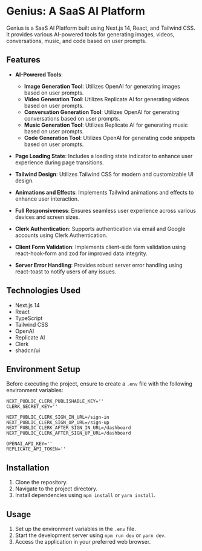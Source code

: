 # Genius: A SaaS AI Platform

Genius is a SaaS AI Platform built using Next.js 14, React, and Tailwind CSS. It provides various AI-powered tools for generating images, videos, conversations, music, and code based on user prompts.

## Features

- **AI-Powered Tools**:
  - **Image Generation Tool**: Utilizes OpenAI for generating images based on user prompts.
  - **Video Generation Tool**: Utilizes Replicate AI for generating videos based on user prompts.
  - **Conversation Generation Tool**: Utilizes OpenAI for generating conversations based on user prompts.
  - **Music Generation Tool**: Utilizes Replicate AI for generating music based on user prompts.
  - **Code Generation Tool**: Utilizes OpenAI for generating code snippets based on user prompts.
- **Page Loading State**: Includes a loading state indicator to enhance user experience during page transitions.

- **Tailwind Design**: Utilizes Tailwind CSS for modern and customizable UI design.
- **Animations and Effects**: Implements Tailwind animations and effects to enhance user interaction.
- **Full Responsiveness**: Ensures seamless user experience across various devices and screen sizes.
- **Clerk Authentication**: Supports authentication via email and Google accounts using Clerk Authentication.
- **Client Form Validation**: Implements client-side form validation using react-hook-form and zod for improved data integrity.
- **Server Error Handling**: Provides robust server error handling using react-toast to notify users of any issues.

## Technologies Used

- Next.js 14
- React
- TypeScript
- Tailwind CSS
- OpenAI
- Replicate AI
- Clerk
- shadcn/ui

## Environment Setup

Before executing the project, ensure to create a `.env` file with the following environment variables:

```plaintext
NEXT_PUBLIC_CLERK_PUBLISHABLE_KEY=''
CLERK_SECRET_KEY=''

NEXT_PUBLIC_CLERK_SIGN_IN_URL=/sign-in
NEXT_PUBLIC_CLERK_SIGN_UP_URL=/sign-up
NEXT_PUBLIC_CLERK_AFTER_SIGN_IN_URL=/dashboard
NEXT_PUBLIC_CLERK_AFTER_SIGN_UP_URL=/dashboard

OPENAI_API_KEY=''
REPLICATE_API_TOKEN=''
```

## Installation

1. Clone the repository.
2. Navigate to the project directory.
3. Install dependencies using `npm install` or `yarn install`.

## Usage

1. Set up the environment variables in the `.env` file.
2. Start the development server using `npm run dev` or `yarn dev`.
3. Access the application in your preferred web browser.
